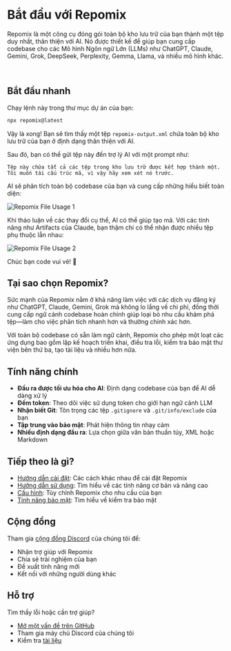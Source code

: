 # Bắt đầu với Repomix

<script setup>
import HomeBadges from '../../../components/HomeBadges.vue'
import YouTubeVideo from '../../../components/YouTubeVideo.vue'
import { VIDEO_IDS } from '../../../utils/videos'
</script>

Repomix là một công cụ đóng gói toàn bộ kho lưu trữ của bạn thành một tệp duy nhất, thân thiện với AI. Nó được thiết kế để giúp bạn cung cấp codebase cho các Mô hình Ngôn ngữ Lớn (LLMs) như ChatGPT, Claude, Gemini, Grok, DeepSeek, Perplexity, Gemma, Llama, và nhiều mô hình khác.

<YouTubeVideo :videoId="VIDEO_IDS.REPOMIX_DEMO" />

<HomeBadges />

<br>
<!--@include: ../../shared/sponsors-section.md-->

## Bắt đầu nhanh

Chạy lệnh này trong thư mục dự án của bạn:

```bash
npx repomix@latest
```

Vậy là xong! Bạn sẽ tìm thấy một tệp `repomix-output.xml` chứa toàn bộ kho lưu trữ của bạn ở định dạng thân thiện với AI.

Sau đó, bạn có thể gửi tệp này đến trợ lý AI với một prompt như:

```
Tệp này chứa tất cả các tệp trong kho lưu trữ được kết hợp thành một.
Tôi muốn tái cấu trúc mã, vì vậy hãy xem xét nó trước.
```

AI sẽ phân tích toàn bộ codebase của bạn và cung cấp những hiểu biết toàn diện:

![Repomix File Usage 1](/images/docs/repomix-file-usage-1.png)

Khi thảo luận về các thay đổi cụ thể, AI có thể giúp tạo mã. Với các tính năng như Artifacts của Claude, bạn thậm chí có thể nhận được nhiều tệp phụ thuộc lẫn nhau:

![Repomix File Usage 2](/images/docs/repomix-file-usage-2.png)

Chúc bạn code vui vẻ! 🚀

## Tại sao chọn Repomix?

Sức mạnh của Repomix nằm ở khả năng làm việc với các dịch vụ đăng ký như ChatGPT, Claude, Gemini, Grok mà không lo lắng về chi phí, đồng thời cung cấp ngữ cảnh codebase hoàn chỉnh giúp loại bỏ nhu cầu khám phá tệp—làm cho việc phân tích nhanh hơn và thường chính xác hơn.

Với toàn bộ codebase có sẵn làm ngữ cảnh, Repomix cho phép một loạt các ứng dụng bao gồm lập kế hoạch triển khai, điều tra lỗi, kiểm tra bảo mật thư viện bên thứ ba, tạo tài liệu và nhiều hơn nữa.

## Tính năng chính

- **Đầu ra được tối ưu hóa cho AI**: Định dạng codebase của bạn để AI dễ dàng xử lý
- **Đếm token**: Theo dõi việc sử dụng token cho giới hạn ngữ cảnh LLM
- **Nhận biết Git**: Tôn trọng các tệp `.gitignore` và `.git/info/exclude` của bạn
- **Tập trung vào bảo mật**: Phát hiện thông tin nhạy cảm
- **Nhiều định dạng đầu ra**: Lựa chọn giữa văn bản thuần túy, XML hoặc Markdown

## Tiếp theo là gì?

- [Hướng dẫn cài đặt](installation.md): Các cách khác nhau để cài đặt Repomix
- [Hướng dẫn sử dụng](usage.md): Tìm hiểu về các tính năng cơ bản và nâng cao
- [Cấu hình](configuration.md): Tùy chỉnh Repomix cho nhu cầu của bạn
- [Tính năng bảo mật](security.md): Tìm hiểu về kiểm tra bảo mật

## Cộng đồng

Tham gia [cộng đồng Discord](https://discord.gg/wNYzTwZFku) của chúng tôi để:
- Nhận trợ giúp với Repomix
- Chia sẻ trải nghiệm của bạn
- Đề xuất tính năng mới
- Kết nối với những người dùng khác

## Hỗ trợ

Tìm thấy lỗi hoặc cần trợ giúp?
- [Mở một vấn đề trên GitHub](https://github.com/yamadashy/repomix/issues)
- Tham gia máy chủ Discord của chúng tôi
- Kiểm tra [tài liệu](https://repomix.com)
